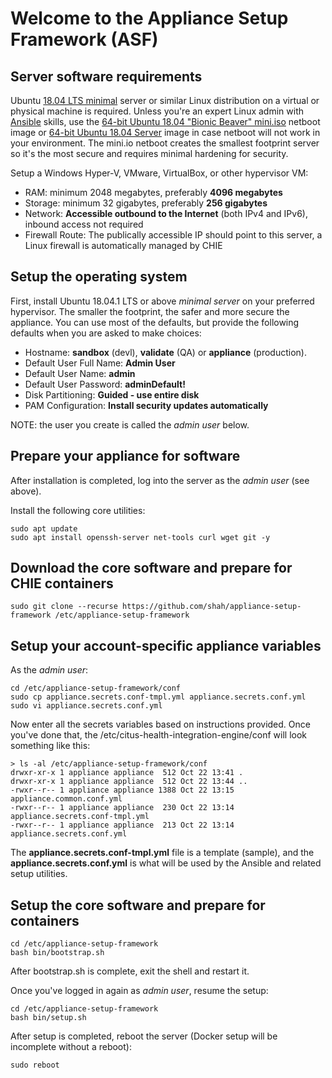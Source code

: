 # Welcome to the Appliance Setup Framework (ASF)

## Server software requirements

Ubuntu [18.04 LTS minimal](https://help.ubuntu.com/community/Installation/MinimalCD) server or similar Linux distribution on a virtual or physical machine is required. Unless you're an expert Linux admin with [Ansible](https://www.ansible.com/) skills, use the [64-bit Ubuntu 18.04 "Bionic Beaver" mini.iso](http://archive.ubuntu.com/ubuntu/dists/bionic/main/installer-amd64/current/images/netboot/mini.iso) netboot image or [64-bit Ubuntu 18.04 Server](https://www.ubuntu.com/download/server) image in case netboot will not work in your environment. The mini.io netboot creates the smallest footprint server so it's the most secure and requires minimal hardening for security.

Setup a Windows Hyper-V, VMware, VirtualBox, or other hypervisor VM:

* RAM: minimum 2048  megabytes, preferably **4096 megabytes**
* Storage: minimum 32 gigabytes, preferably **256 gigabytes**
* Network: **Accessible outbound to the Internet** (both IPv4 and IPv6), inbound access not required
* Firewall Route: The publically accessible IP should point to this server, a Linux firewall is automatically managed by CHIE

## Setup the operating system

First, install Ubuntu 18.04.1 LTS or above *minimal server* on your preferred hypervisor. The smaller the footprint, the safer and more secure the appliance. You can use most of the defaults, but provide the following defaults when you are asked to make choices:

* Hostname: **sandbox** (devl), **validate** (QA) or **appliance** (production).
* Default User Full Name: **Admin User**
* Default User Name: **admin**
* Default User Password: **adminDefault!**
* Disk Partitioning: **Guided - use entire disk**
* PAM Configuration: **Install security updates automatically**

NOTE: the user you create is called the *admin user* below. 

## Prepare your appliance for software

After installation is completed, log into the server as the *admin user* (see above).

Install the following core utilities:

    sudo apt update
    sudo apt install openssh-server net-tools curl wget git -y

## Download the core software and prepare for CHIE containers

    sudo git clone --recurse https://github.com/shah/appliance-setup-framework /etc/appliance-setup-framework

## Setup your account-specific appliance variables

As the *admin user*:

    cd /etc/appliance-setup-framework/conf
    sudo cp appliance.secrets.conf-tmpl.yml appliance.secrets.conf.yml
    sudo vi appliance.secrets.conf.yml

Now enter all the secrets variables based on instructions provided. Once you've done that, the /etc/citus-health-integration-engine/conf will look something like this:

    > ls -al /etc/appliance-setup-framework/conf
    drwxr-xr-x 1 appliance appliance  512 Oct 22 13:41 .
    drwxr-xr-x 1 appliance appliance  512 Oct 22 13:44 ..
    -rwxr--r-- 1 appliance appliance 1388 Oct 22 13:15 appliance.common.conf.yml
    -rwxr--r-- 1 appliance appliance  230 Oct 22 13:14 appliance.secrets.conf-tmpl.yml
    -rwxr--r-- 1 appliance appliance  213 Oct 22 13:14 appliance.secrets.conf.yml

The **appliance.secrets.conf-tmpl.yml** file is a template (sample), and the **appliance.secrets.conf.yml** is what will be used by the Ansible and related setup utilities.

## Setup the core software and prepare for containers

    cd /etc/appliance-setup-framework 
    bash bin/bootstrap.sh

After bootstrap.sh is complete, exit the shell and restart it.

Once you've logged in again as *admin user*, resume the setup:

    cd /etc/appliance-setup-framework 
    bash bin/setup.sh

After setup is completed, reboot the server (Docker setup will be incomplete without a reboot):

    sudo reboot

